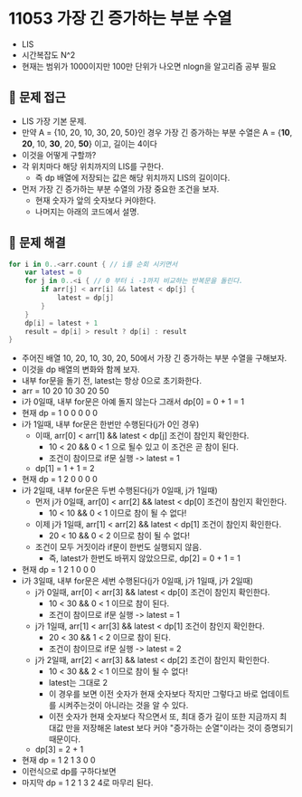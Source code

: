 # 11053 가장 긴 증가하는 부분 수열
- LIS
- 시간복잡도 N^2
- 현재는 범위가 1000이지만 100만 단위가 나오면 nlogn을 알고리즘 공부 필요

## 🍎 문제 접근
- LIS 가장 기본 문제.
- 만약 A = {10, 20, 10, 30, 20, 50}인 경우 가장 긴 증가하는 부분 수열은 A = {**10**, **20**, 10, **30**, 20, **50**} 이고, 길이는 4이다
- 이것을 어떻게 구할까?
- 각 위치마다 해당 위치까지의 LIS를 구한다.
    - 즉 dp 배열에 저장되는 값은 해당 위치까지 LIS의 길이이다.
- 먼저 가장 긴 증가하는 부분 수열의 가장 중요한 조건을 보자.
    - 현재 숫자가 앞의 숫자보다 커야한다.
    - 나머지는 아래의 코드에서 설명.

## 🍎 문제 해결
```swift
for i in 0..<arr.count { // i를 순회 시키면서
    var latest = 0
    for j in 0..<i { // 0 부터 i -1까지 비교하는 반복문을 돌린다.
        if arr[j] < arr[i] && latest < dp[j] {
            latest = dp[j]
        }
    }
    dp[i] = latest + 1
    result = dp[i] > result ? dp[i] : result
}
```
- 주어진 배열 10, 20, 10, 30, 20, 50에서 가장 긴 증가하는 부분 수열을 구해보자.
- 이것을 dp 배열의 변화와 함께 보자.
- 내부 for문을 돌기 전, latest는 항상 0으로 초기화한다.
- arr = 10 20 10 30 20 50
- i가 0일때, 내부 for문은 아예 돌지 않는다 그래서 dp[0] = 0 + 1 = 1
- 현재 dp = 1 0 0 0 0 0
- i가 1일때, 내부 for문은 한번만 수행된다(j가 0인 경우)
    - 이때, arr[0] < arr[1] && latest < dp[j] 조건이 참인지 확인한다.
        - 10 < 20 && 0 < 1 으로 될수 있고 이 조건은 곧 참이 된다.
        - 조건이 참이므로 if문 실행 -> latest = 1
    - dp[1] = 1 + 1 = 2
- 현재 dp = 1 2 0 0 0 0
- i가 2일때, 내부 for문은 두번 수행된다(j가 0일때, j가 1일때)
    - 먼저 j가 0일때, arr[0] < arr[2] && latest < dp[0] 조건이 참인지 확인한다.
        - 10 < 10 && 0 < 1 이므로 참이 될 수 없다!
    - 이제 j가 1일때, arr[1] < arr[2] && latest < dp[1] 조건이 참인지 확인한다.
        - 20 < 10 && 0 < 2 이므로 참이 될 수 없다!
    - 조건이 모두 거짓이라 if문이 한번도 실행되지 않음.
        - 즉, latest가 한번도 바뀌지 않았으므로, dp[2] = 0 + 1 = 1
- 현재 dp = 1 2 1 0 0 0
- i가 3일때, 내부 for문은 세번 수행된다(j가 0일때, j가 1일때, j가 2일때)
    - j가 0일때, arr[0] < arr[3] && latest < dp[0] 조건이 참인지 확인한다.
        - 10 < 30 && 0 < 1 이므로 참이 된다.
        - 조건이 참이므로 if문 실행 -> latest = 1
    - j가 1일때, arr[1] < arr[3] && latest < dp[1] 조건이 참인지 확인한다.
        - 20 < 30 && 1 < 2 이므로 참이 된다.
        - 조건이 참이므로 if문 실행 -> latest = 2
    - j가 2일때, arr[2] < arr[3] && latest < dp[2] 조건이 참인지 확인한다.
        - 10 < 30 &&  2 < 1 이므로 참이 될 수 없다!
        - latest는 그대로 2
        - 이 경우를 보면 이전 숫자가 현재 숫자보다 작지만 그렇다고 바로 업데이트를 시켜주는것이 아니라는 것을 알 수 있다.
        - 이전 숫자가 현재 숫자보다 작으면서 또, 최대 증가 길이 또한 지금까지 최대값 만을 저장해온 latest 보다 커야 "증가하는 순열"이라는 것이 증명되기 때문이다.
    - dp[3] = 2 + 1
- 현재 dp = 1 2 1 3 0 0
- 이런식으로 dp를 구하다보면
- 마지막 dp = 1 2 1 3 2 4로 마무리 된다.


